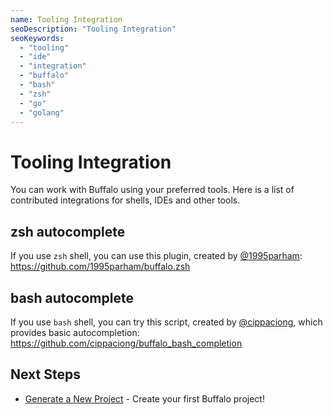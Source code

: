 ```yaml
---
name: Tooling Integration
seoDescription: "Tooling Integration"
seoKeywords: 
  - "tooling"
  - "ide"
  - "integration"
  - "buffalo"
  - "bash"
  - "zsh"
  - "go"
  - "golang"
---
```


# Tooling Integration

You can work with Buffalo using your preferred tools. Here is a list of contributed integrations for shells, IDEs and other tools.

## zsh autocomplete

If you use `zsh` shell, you can use this plugin, created by [@1995parham](https://github.com/1995parham): https://github.com/1995parham/buffalo.zsh

## bash autocomplete

If you use `bash` shell, you can try this script, created by [@cippaciong](https://github.com/cippaciong), which provides basic autocompletion: https://github.com/cippaciong/buffalo_bash_completion

## Next Steps

* [Generate a New Project](/en/docs/getting-started/new-project) - Create your first Buffalo project!
